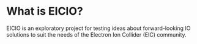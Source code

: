 # What is EICIO?

EICIO is an exploratory project for testing ideas about forward-looking IO
solutions to suit the needs of the Electron Ion Collider (EIC) community.
